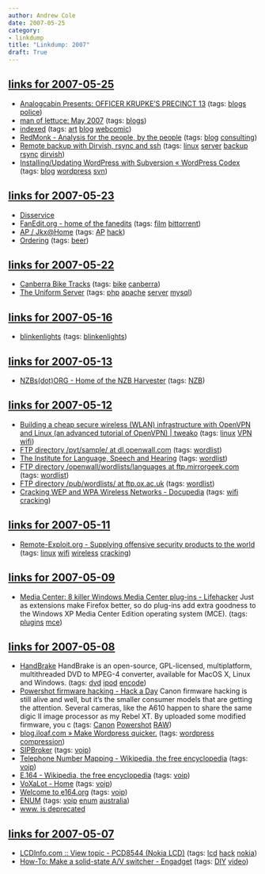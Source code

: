 ```yaml
---
author: Andrew Cole
date: 2007-05-25
category:
- linkdump
title: "Linkdump: 2007"
draft: True
---
```


## [links for 2007-05-25](http://www.illallangi.com/2007/05/25/links-for-2007-05-25/)

* [Analogcabin Presents: OFFICER KRUPKE’S PRECINCT 13](http://www.analogcabin.com/right.shtml) (tags: [blogs](http://del.icio.us/illallangi/blogs) [police](http://del.icio.us/illallangi/police))
* [man of lettuce: May 2007](http://jafablog.typepad.com/man_of_lettuce/2007/05/index.html) (tags: [blogs](http://del.icio.us/illallangi/blogs))
* [indexed](http://indexed.blogspot.com/) (tags: [art](http://del.icio.us/illallangi/art) [blog](http://del.icio.us/illallangi/blog) [webcomic](http://del.icio.us/illallangi/webcomic))
* [RedMonk - Analysis for the people, by the people](http://redmonk.com/) (tags: [blog](http://del.icio.us/illallangi/blog) [consulting](http://del.icio.us/illallangi/consulting))
* [Remote backup with Dirvish, rsync and ssh](http://apt-get.dk/howto/backup/) (tags: [linux](http://del.icio.us/illallangi/linux) [server](http://del.icio.us/illallangi/server) [backup](http://del.icio.us/illallangi/backup) [rsync](http://del.icio.us/illallangi/rsync) [dirvish](http://del.icio.us/illallangi/dirvish))
* [Installing/Updating WordPress with Subversion « WordPress Codex](http://codex.wordpress.org/Installing/Updating_WordPress_with_Subversion) (tags: [blog](http://del.icio.us/illallangi/blog) [wordpress](http://del.icio.us/illallangi/wordpress) [svn](http://del.icio.us/illallangi/svn))

## [links for 2007-05-23](http://www.illallangi.com/2007/05/23/links-for-2007-05-23/)

* [Disservice](http://www.despair.com/disservice1.html)
* [FanEdit.org - home of the fanedits](http://fanedit.org/) (tags: [film](http://del.icio.us/illallangi/film) [bittorrent](http://del.icio.us/illallangi/bittorrent))
* [AP / Jkx@Home](http://www.larsen-b.com/Section/25.html) (tags: [AP](http://del.icio.us/illallangi/AP) [hack](http://del.icio.us/illallangi/hack))
* [Ordering](http://www.australianbeers.com/pubs/ordering/ordering.htm) (tags: [beer](http://del.icio.us/illallangi/beer))

## [links for 2007-05-22](http://www.illallangi.com/2007/05/22/links-for-2007-05-22/)

* [Canberra Bike Tracks](http://www.bikely.com/listpaths/srchkey/Canberra) (tags: [bike](http://del.icio.us/illallangi/bike) [canberra](http://del.icio.us/illallangi/canberra))
* [The Uniform Server](http://www.uniformserver.com/) (tags: [php](http://del.icio.us/illallangi/php) [apache](http://del.icio.us/illallangi/apache) [server](http://del.icio.us/illallangi/server) [mysql](http://del.icio.us/illallangi/mysql))

## [links for 2007-05-16](http://www.illallangi.com/2007/05/16/links-for-2007-05-16/)

* [blinkenlights](http://www.catb.org/~esr/jargon/html/B/blinkenlights.html) (tags: [blinkenlights](http://del.icio.us/illallangi/blinkenlights))

## [links for 2007-05-13](http://www.illallangi.com/2007/05/13/links-for-2007-05-13/)

* [NZBs(dot)ORG - Home of the NZB Harvester](http://www.nzbs.org/index.php) (tags: [NZB](http://del.icio.us/illallangi/NZB))

## [links for 2007-05-12](http://www.illallangi.com/2007/05/12/links-for-2007-05-12/)

* [Building a cheap secure wireless (WLAN) infrastructure with OpenVPN and Linux (an advanced tutorial of OpenVPN) | tweako](http://tweako.com/building_a_cheap_secure_wireless_wlan_infrastructure_with_openvpn_and_linux_an_advanced_tutorial_of_openvpn) (tags: [linux](http://del.icio.us/illallangi/linux) [VPN](http://del.icio.us/illallangi/VPN) [wifi](http://del.icio.us/illallangi/wifi))
* [FTP directory /pvt/sample/ at dl.openwall.com](ftp://dl.openwall.com/pvt/sample/) (tags: [wordlist](http://del.icio.us/illallangi/wordlist))
* [The Institute for Language, Speech and Hearing](http://www.dcs.shef.ac.uk/research/ilash/Moby/) (tags: [wordlist](http://del.icio.us/illallangi/wordlist))
* [FTP directory /openwall/wordlists/languages at ftp.mirrorgeek.com](ftp://ftp.mirrorgeek.com/openwall/wordlists/languages/) (tags: [wordlist](http://del.icio.us/illallangi/wordlist))
* [FTP directory /pub/wordlists/ at ftp.ox.ac.uk](ftp://ftp.ox.ac.uk/pub/wordlists/) (tags: [wordlist](http://del.icio.us/illallangi/wordlist))
* [Cracking WEP and WPA Wireless Networks - Docupedia](http://docs.lucidinteractive.ca/index.php/Cracking_WEP_and_WPA_Wireless_Networks#Dictionary_Brute_Force) (tags: [wifi](http://del.icio.us/illallangi/wifi) [cracking](http://del.icio.us/illallangi/cracking))

## [links for 2007-05-11](http://www.illallangi.com/2007/05/11/links-for-2007-05-11/)

* [Remote-Exploit.org - Supplying offensive security products to the world](http://www.remote-exploit.org/backtrack.html) (tags: [linux](http://del.icio.us/illallangi/linux) [wifi](http://del.icio.us/illallangi/wifi) [wireless](http://del.icio.us/illallangi/wireless) [cracking](http://del.icio.us/illallangi/cracking))

## [links for 2007-05-09](http://www.illallangi.com/2007/05/09/links-for-2007-05-09/)

* [Media Center: 8 killer Windows Media Center plug-ins - Lifehacker](http://lifehacker.com/software/media-center/8-killer-windows-media-center-plug+ins-212345.php)
  Just as extensions make Firefox better, so do plug-ins add extra goodness to the Windows XP Media Center Edition operating system (MCE). (tags: [plugins](http://del.icio.us/illallangi/plugins) [mce](http://del.icio.us/illallangi/mce))

## [links for 2007-05-08](http://www.illallangi.com/2007/05/08/links-for-2007-05-08/)

* [HandBrake](http://handbrake.m0k.org/)
  HandBrake is an open-source, GPL-licensed, multiplatform, multithreaded DVD to MPEG-4 converter, available for MacOS X, Linux and Windows. (tags: [dvd](http://del.icio.us/illallangi/dvd) [ipod](http://del.icio.us/illallangi/ipod) [encode](http://del.icio.us/illallangi/encode))
* [Powershot firmware hacking - Hack a Day](http://www.hackaday.com/2007/05/06/powershot-firmware-hacking/)
  Canon firmware hacking is still alive and well, but it’s the smaller consumer models that are getting the attention. Several cameras, like the A610 happen to share the same digic II image processor as my Rebel XT. By uploaded some modified firmware, you c (tags: [Canon](http://del.icio.us/illallangi/Canon) [Powershot](http://del.icio.us/illallangi/Powershot) [RAW](http://del.icio.us/illallangi/RAW))
* [blog.iloaf.com » Make Wordpress quicker.](http://blog.iloaf.com/2007/03/15/make-wordpress-quicker/) (tags: [wordpress](http://del.icio.us/illallangi/wordpress) [compression](http://del.icio.us/illallangi/compression))
* [SIPBroker](http://www.sipbroker.com/sipbroker/action/login) (tags: [voip](http://del.icio.us/illallangi/voip))
* [Telephone Number Mapping - Wikipedia, the free encyclopedia](http://en.wikipedia.org/wiki/Electronic_Numbering) (tags: [voip](http://del.icio.us/illallangi/voip))
* [E.164 - Wikipedia, the free encyclopedia](http://en.wikipedia.org/wiki/E.164) (tags: [voip](http://del.icio.us/illallangi/voip))
* [VoXaLot - Home](http://www.voxalot.com/action/home) (tags: [voip](http://del.icio.us/illallangi/voip))
* [Welcome to e164.org](http://www.e164.org/) (tags: [voip](http://del.icio.us/illallangi/voip))
* [ENUM](http://www.enum.com.au/index.htm) (tags: [voip](http://del.icio.us/illallangi/voip) [enum](http://del.icio.us/illallangi/enum) [australia](http://del.icio.us/illallangi/australia))
* [www. is deprecated](http://no-www.org/)

## [links for 2007-05-07](http://www.illallangi.com/2007/05/07/links-for-2007-05-07/)

* [LCDInfo.com :: View topic - PCD8544 (Nokia LCD)](http://forum.lcdinfo.com/viewtopic.php?t=474) (tags: [lcd](http://del.icio.us/illallangi/lcd) [hack](http://del.icio.us/illallangi/hack) [nokia](http://del.icio.us/illallangi/nokia))
* [How-To: Make a solid-state A/V switcher - Engadget](http://www.engadget.com/2007/03/13/how-to-make-a-solid-state-a-v-switcher/) (tags: [DIY](http://del.icio.us/illallangi/DIY) [video](http://del.icio.us/illallangi/video))